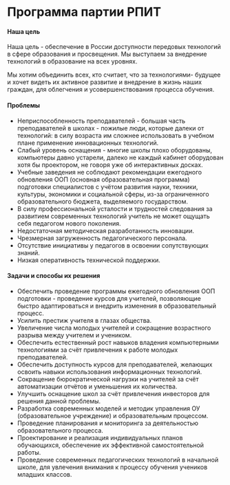 # Программа партии РПИТ

#### Наша цель

Наша цель - обеспечение в России доступности передовых технологий в сфере образования и просвещения. Мы выступаем за внедрение технологий в образование на всех уровнях.

Мы хотим объединить всех, кто считает, что за технологиями- будущее и хочет видеть их активное развитие и внедрение в жизнь наших граждан, для облегчения и усовершенствования процесса обучения.

#### Проблемы

* Неприспособленность преподавателей - большая часть преподавателей в школах - пожилые люди, которые далеки от технологий: в силу возраста им сложнее использовать в учебном плане применение инновационных технологий.
* Слабый уровень оснащения - многие школы плохо оборудованы, компьютеры давно устарели, далеко не каждый кабинет оборудован хотя бы проектором, не говоря уже об интерактивных досках.
* Учебные заведения не соблюдают рекомендации ежегодного обновления ООП (основная образовательная программа) подготовки специалистов с учётом развития науки, техники, культуры, экономики и социальной сферы, из-за ограниченного образовательного бюджета, выделяемого государством.
* В силу профессиональной усталости и трудностей следования за развитием современных технологий учитель не может ощущать себя педагогом нового поколения.
* Недостаточная методическая разработанность инновации.
* Чрезмерная загруженность педагогического персонала.
* Отсутствие инициативы у педагогов в освоении сопутствующих знаний.
* Низкая оперативность технической поддержки.


#### Задачи и способы их решения

* Обеспечить проведение программы ежегодного обновления ООП подготовки - проведение курсов для учителей, позволяющие быстро адаптироваться и внедрить изменения в образовательный процесс.
* Усилить престиж учителя в глазах общества.
* Увеличение числа молодых учителей и сокращение возрастного разрыва между учителем и учеником.
* Обеспечить естественный рост навыков владения компьютерными технологиями за счёт привлечения к работе молодых преподавателей.
* Обеспечить доступность курсов для преподавателей, желающих освоить навыки использования информационных технологий.
* Сокращение бюрократической нагрузки на учителей за счёт автоматизации отчётов и уменьшения их количества.
* Улучшить оснащение школ за счёт привлечения инвесторов для решения данной проблемы.
* Разработка современных моделей и методик управления ОУ (образовательное учреждение) и образовательным процессом.
* Проведение планирования и мониторинга за деятельностью образовательного процесса.
* Проектирование и реализация индивидуальных планов обучающихся, обеспечение их эффективной самостоятельной работы.
* Проведение современных педагогических технологий в начальной школе, для увлечения внимания к процессу обучения учеников младших классов.



